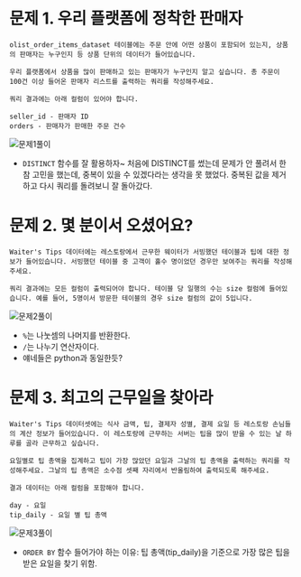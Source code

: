 # 문제 1. 우리 플랫폼에 정착한 판매자

```
olist_order_items_dataset 테이블에는 주문 안에 어떤 상품이 포함되어 있는지, 상품의 판매자는 누구인지 등 상품 단위의 데이터가 들어있습니다.

우리 플랫폼에서 상품을 많이 판매하고 있는 판매자가 누구인지 알고 싶습니다. 총 주문이 100건 이상 들어온 판매자 리스트를 출력하는 쿼리를 작성해주세요.

쿼리 결과에는 아래 컬럼이 있어야 합니다.

seller_id - 판매자 ID
orders - 판매자가 판매한 주문 건수
```

![문제1풀이]()

- `DISTINCT` 함수를 잘 활용하자~
처음에 DISTINCT를 썼는데 문제가 안 풀려서 한참 고민을 했는데, 중복이 있을 수 있겠다라는 생각을 못 했었다. 중복된 값을 제거하고 다시 쿼리를 돌려보니 잘 돌아갔다.

# 문제 2. 몇 분이서 오셨어요?

```
Waiter's Tips 데이터에는 레스토랑에서 근무한 웨이터가 서빙했던 테이블과 팁에 대한 정보가 들어있습니다. 서빙했던 테이블 중 고객이 홀수 명이었던 경우만 보여주는 쿼리를 작성해주세요.

쿼리 결과에는 모든 컬럼이 출력되어야 합니다. 테이블 당 일행의 수는 size 컬럼에 들어있습니다. 예를 들어, 5명이서 방문한 테이블의 경우 size 컬럼의 값이 5입니다.
```

![문제2풀이]()

- `%`는 나눗셈의 나머지를 반환한다.
- `/`는 나누기 연산자이다.
- 얘네들은 python과 동일한듯?

# 문제 3. 최고의 근무일을 찾아라

```
Waiter's Tips 데이터셋에는 식사 금액, 팁, 결제자 성별, 결제 요일 등 레스토랑 손님들의 계산 정보가 들어있습니다. 이 레스토랑에 근무하는 서버는 팁을 많이 받을 수 있는 날 하루를 골라 근무하고 싶습니다.

요일별로 팁 총액을 집계하고 팁이 가장 많았던 요일과 그날의 팁 총액을 출력하는 쿼리를 작성해주세요. 그날의 팁 총액은 소수점 셋째 자리에서 반올림하여 출력되도록 해주세요.

결과 데이터는 아래 컬럼을 포함해야 합니다.

day - 요일
tip_daily - 요일 별 팁 총액
```

![문제3풀이]()

- `ORDER BY` 함수 들어가야 하는 이유: 팁 총액(tip_daily)을 기준으로 가장 많은 팁을 받은 요일을 찾기 위함.